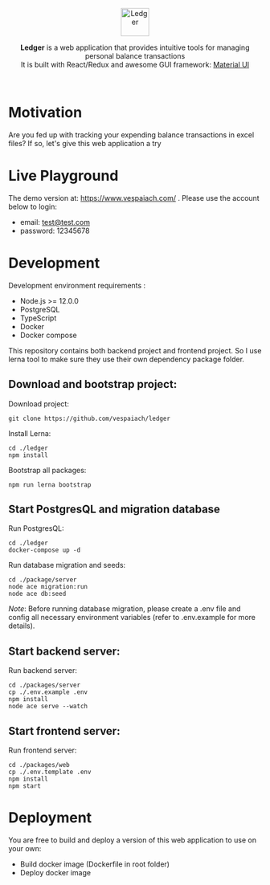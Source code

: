 <p align="center">
    <a href="https://www.vespaiach.com/">
        <img src="https://raw.githubusercontent.com/vespaiach/ledger/main/logo.svg" style="width: 56px; height: 56px" title="Ledger"/>
    </a>
</p>

<p align="center">
  <b>Ledger</b> is a web application that provides intuitive tools for managing personal balance transactions
  <br>
  It is built with React/Redux and awesome GUI framework: <a href="https://github.com/mui-org/material-ui" title="Material UI">Material UI</a>
</p>

<br>

# Motivation

Are you fed up with tracking your expending balance transactions in excel files? If so, let's give this web application a try

# Live Playground

The demo version at: https://www.vespaiach.com/ . Please use the account below to login:

-   email: test@test.com
-   password: 12345678

# Development

Development environment requirements :

-   Node.js >= 12.0.0
-   PostgreSQL
-   TypeScript
-   Docker
-   Docker compose

This repository contains both backend project and frontend project. So I use lerna tool to make sure they use their own dependency package folder.

## Download and bootstrap project:

Download project:

```
git clone https://github.com/vespaiach/ledger
```

Install Lerna:

```
cd ./ledger
npm install
```

Bootstrap all packages:

```
npm run lerna bootstrap

```

## Start PostgresQL and migration database

Run PostgresQL:

```
cd ./ledger
docker-compose up -d
```

Run database migration and seeds:

```
cd ./package/server
node ace migration:run
node ace db:seed
```

_Note_: Before running database migration, please create a .env file and config all necessary environment variables (refer to .env.example for more details).

## Start backend server:

Run backend server:

```
cd ./packages/server
cp ./.env.example .env
npm install
node ace serve --watch
```

## Start frontend server:

Run frontend server:

```
cd ./packages/web
cp ./.env.template .env
npm install
npm start
```

# Deployment

You are free to build and deploy a version of this web application to use on your own:

-   Build docker image (Dockerfile in root folder)
-   Deploy docker image
